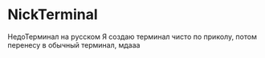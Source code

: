 # NickTerminal
НедоТерминал на русском
Я создаю терминал чисто по приколу, потом перенесу в обычный терминал, мдааа
